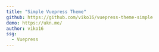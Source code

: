 ```yaml
---
title: "Simple Vuepress Theme"
github: https://github.com/viko16/vuepress-theme-simple
demo: https://ukn.me/
author: viko16
ssg:
  - Vuepress
---
```

